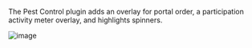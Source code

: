 The Pest Control plugin adds an overlay for portal order, a participation activity meter overlay, and highlights spinners.

![image](https://raw.githubusercontent.com/runelite/wiki/master/img/Pest-Control-example.png)